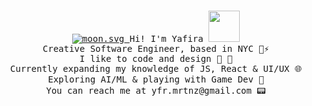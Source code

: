 <p align="center">
  <br>
  <samp>
    <a href="https://moon-svg.minung.dev">
  <img src="https://moon-svg.minung.dev/moon.svg?theme=basic" alt="moon.svg" />
</a>
    Hi! I'm Yafira <img src="https://media.giphy.com/media/XYyxh0R1XilajMWB8X/giphy.gif" height="50px">
      <br>Creative Software Engineer, based in NYC 🌸⚡️
        <br>I like to code and design 🤖 🎨
    <br>Currently expanding my knowledge of JS, React & UI/UX 🌐
    <br>Exploring AI/ML & playing with Game Dev 👾
    <br>You can reach me at yfr.mrtnz@gmail.com 📟
    <br>
    <br>
  </samp>
</p>

